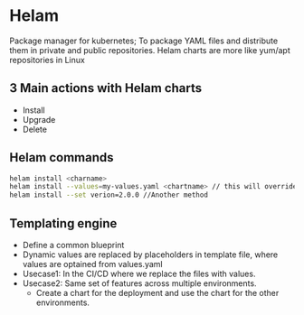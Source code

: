 # Helam
Package manager for kubernetes; To package YAML files and distribute them in private and public repositories.
Helam charts are more like yum/apt repositories in Linux

## 3 Main actions with Helam charts
- Install
- Upgrade
- Delete


## Helam commands
```bash
helam install <charname>
helam install --values=my-values.yaml <chartname> // this will override the the default values{either we can add new values, or overdide new values}
helam install --set verion=2.0.0 //Another method 
```

## Templating engine
- Define a common blueprint
- Dynamic values are replaced by placeholders in template file, where values are optained from values.yaml
- Usecase1: In the CI/CD where we replace the files with values.
- Usecase2: Same set of features across multiple environments.
     - Create a chart for the deployment and use the chart for the other environments.



